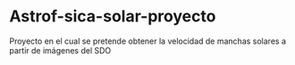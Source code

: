 # Astrof-sica-solar-proyecto
Proyecto en el cual se pretende obtener la velocidad de manchas solares a partir de imágenes del SDO
